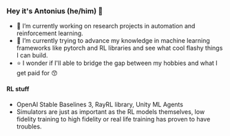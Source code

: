 ### Hey it's Antonius (he/him) 🍡 

- 🔭 I’m currently working on research projects in automation and reinforcement learning.
- 🌱 I’m currently trying to advance my knowledge in machine learning frameworks like pytorch and RL libraries and see what cool flashy things I can build.
- ⭐ I wonder if I'll able to bridge the gap between my hobbies and what I get paid for 😙

#### RL stuff
- OpenAI Stable Baselines 3, RayRL library, Unity ML Agents
- Simulators are just as important as the RL models themselves, low fidelity training to high fidelity or real life training has proven to have troubles.

<!--
**AntoniusP/AntoniusP** is a ✨ _special_ ✨ repository because its `README.md` (this file) appears on your GitHub profile.

Here are some ideas to get you started:

- 👯 I’m looking to collaborate on ...
- 🤔 I’m looking for help with ...
- 💬 Ask me about ...
- 📫 How to reach me: ...
- 😄 Pronouns: ...
- ⚡ Fun fact: ...
-->
